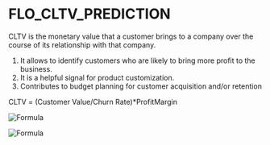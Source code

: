 # FLO_CLTV_PREDICTION

CLTV is the monetary value that a customer brings to a company over the course of its relationship with that company.

1. It allows to identify customers who are likely to bring more profit to the business.
2. It is a helpful signal for product customization.
3. Contributes to budget planning for customer acquisition and/or retention

CLTV = (Customer Value/Churn Rate)*ProfitMargin

![Formula](https://www.notion.so/CRM-Analiti-i-b3768892c8c242f5be273a1d32a00153?pvs=4#990f012d5e1a409d8fd2e2ce621de03b)

![Formula](https://www.notion.so/CRM-Analiti-i-b3768892c8c242f5be273a1d32a00153?pvs=4#439ede0bf2304b9cb959cb64c9094b29)
